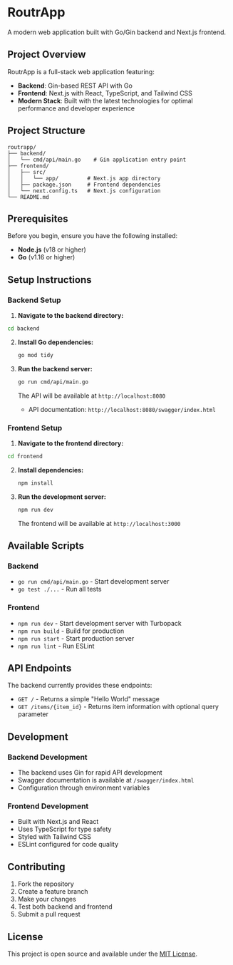# RoutrApp

A modern web application built with Go/Gin backend and Next.js frontend.

## Project Overview

RoutrApp is a full-stack web application featuring:

- **Backend**: Gin-based REST API with Go
- **Frontend**: Next.js with React, TypeScript, and Tailwind CSS
- **Modern Stack**: Built with the latest technologies for optimal performance and developer experience

## Project Structure

```
routrapp/
├── backend/
│   └── cmd/api/main.go    # Gin application entry point
├── frontend/
│   ├── src/
│   │   └── app/         # Next.js app directory
│   ├── package.json     # Frontend dependencies
│   └── next.config.ts   # Next.js configuration
└── README.md
```

## Prerequisites

Before you begin, ensure you have the following installed:

- **Node.js** (v18 or higher)
- **Go** (v1.16 or higher)

## Setup Instructions

### Backend Setup

1. **Navigate to the backend directory:**

```bash
cd backend
```

2. **Install Go dependencies:**

   ```bash
   go mod tidy
   ```

3. **Run the backend server:**

   ```bash
   go run cmd/api/main.go
   ```

   The API will be available at `http://localhost:8080`

   - API documentation: `http://localhost:8080/swagger/index.html`

### Frontend Setup

1. **Navigate to the frontend directory:**

```bash
cd frontend
```

2. **Install dependencies:**

   ```bash
   npm install
   ```

3. **Run the development server:**

   ```bash
   npm run dev
   ```

   The frontend will be available at `http://localhost:3000`

## Available Scripts

### Backend

- `go run cmd/api/main.go` - Start development server
- `go test ./...` - Run all tests

### Frontend

- `npm run dev` - Start development server with Turbopack
- `npm run build` - Build for production
- `npm run start` - Start production server
- `npm run lint` - Run ESLint

## API Endpoints

The backend currently provides these endpoints:

- `GET /` - Returns a simple "Hello World" message
- `GET /items/{item_id}` - Returns item information with optional query parameter

## Development

### Backend Development

- The backend uses Gin for rapid API development
- Swagger documentation is available at `/swagger/index.html`
- Configuration through environment variables

### Frontend Development

- Built with Next.js and React
- Uses TypeScript for type safety
- Styled with Tailwind CSS
- ESLint configured for code quality

## Contributing

1. Fork the repository
2. Create a feature branch
3. Make your changes
4. Test both backend and frontend
5. Submit a pull request

## License

This project is open source and available under the [MIT License](LICENSE).

